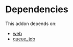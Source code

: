 # Dependencies

This addon depends on:

- [web](https://github.com/bringout/oca-ocb-core/tree/b8a76bf74d4ef2767aa510ddf3515d4c8c9b941d/odoo-bringout-oca-ocb-web)
- [queue_job](https://github.com/bringout/oca-technical)
